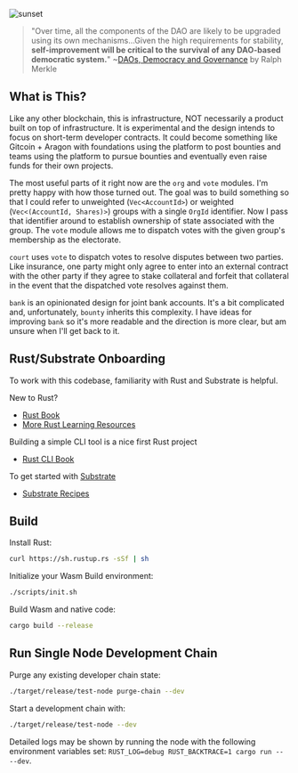 ![sunset](https://user-images.githubusercontent.com/741807/81438174-95909f00-916c-11ea-9bb2-ca677781069f.jpg)
> "Over time, all the components of the DAO are likely to be upgraded using its own mechanisms...Given the high requirements for stability, **self-improvement will be critical to the survival of any DAO-based democratic system.**" ~[DAOs, Democracy and Governance](http://merkle.com/papers/DAOdemocracyDraft.pdf) by Ralph Merkle

## What is This?

Like any other blockchain, this is infrastructure, NOT necessarily a product built on top of infrastructure. It is experimental and the design intends to focus on short-term developer contracts. It could become something like Gitcoin + Aragon with foundations using the platform to post bounties and teams using the platform to pursue bounties and eventually even raise funds for their own projects.

The most useful parts of it right now are the `org` and `vote` modules. I'm pretty happy with how those turned out. The goal was to build something so that I could refer to unweighted (`Vec<AccountId>`) or weighted (`Vec<(AccountId, Shares)>`) groups with a single `OrgId` identifier. Now I pass that identifier around to establish ownership of state associated with the group. The `vote` module allows me to dispatch votes with the given group's membership as the electorate.

`court` uses `vote` to dispatch votes to resolve disputes between two parties. Like insurance, one party might only agree to enter into an external contract with the other party if they agree to stake collateral and forfeit that collateral in the event that the dispatched vote resolves against them.

`bank` is an opinionated design for joint bank accounts. It's a bit complicated and, unfortunately, `bounty` inherits this complexity. I have ideas for improving `bank` so it's more readable and the direction is more clear, but am unsure when I'll get back to it.

## Rust/Substrate Onboarding

To work with this codebase, familiarity with Rust and Substrate is helpful.

New to Rust?
- [Rust Book](https://doc.rust-lang.org/book/index.html)
- [More Rust Learning Resources](https://github.com/4meta5/learning-rust)

Building a simple CLI tool is a nice first Rust project
- [Rust CLI Book](https://rust-cli.github.io/book/index.html)

To get started with [Substrate](https://github.com/paritytech/substrate)
- [Substrate Recipes](https://github.com/substrate-developer-hub/recipes)

## Build

Install Rust:

```bash
curl https://sh.rustup.rs -sSf | sh
```

Initialize your Wasm Build environment:

```bash
./scripts/init.sh
```

Build Wasm and native code:

```bash
cargo build --release
```

## Run Single Node Development Chain

Purge any existing developer chain state:

```bash
./target/release/test-node purge-chain --dev
```

Start a development chain with:

```bash
./target/release/test-node --dev
```

Detailed logs may be shown by running the node with the following environment variables set: `RUST_LOG=debug RUST_BACKTRACE=1 cargo run -- --dev`.
